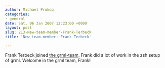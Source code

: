 ```yaml
---
author: Michael Prokop
categories:
- general
date: Sat, 06 Jan 2007 12:23:00 +0000
layout: post
slug: 213-New-team-member-Frank-Terbeck
title: 'New team member: Frank Terbeck'

---
```

Frank Terbeck joined [the grml\-team](http://grml.org/team/). Frank did a lot of work in the zsh setup of grml. Welcome in the grml team, Frank!
